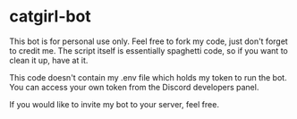 # catgirl-bot

This bot is for personal use only. Feel free to fork my code, just don't forget to credit me.
The script itself is essentially spaghetti code, so if you want to clean it up, have at it. 

This code doesn't contain my .env file which holds my token to run the bot. You can access your own token from the Discord
developers panel.

If you would like to invite my bot to your server, feel free.
